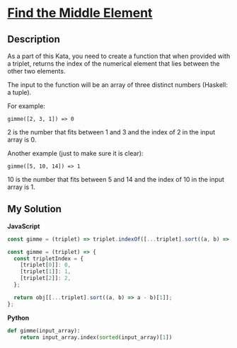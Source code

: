 # [Find the Middle Element](https://www.codewars.com/kata/545a4c5a61aa4c6916000755)

## Description

As a part of this Kata, you need to create a function that when provided with a triplet, returns the index of the numerical element that lies between the other two elements.

The input to the function will be an array of three distinct numbers (Haskell: a tuple).

For example:

```
gimme([2, 3, 1]) => 0
```

2 is the number that fits between 1 and 3 and the index of 2 in the input array is 0.

Another example (just to make sure it is clear):

```
gimme([5, 10, 14]) => 1
```

10 is the number that fits between 5 and 14 and the index of 10 in the input array is 1.

## My Solution

**JavaScript**

```js
const gimme = (triplet) => triplet.indexOf([...triplet].sort((a, b) => a - b)[1]);
```

```js
const gimme = (triplet) => {
  const tripletIndex = {
    [triplet[0]]: 0,
    [triplet[1]]: 1,
    [triplet[2]]: 2,
  };

  return obj[[...triplet].sort((a, b) => a - b)[1]];
};
```

**Python**

```py
def gimme(input_array):
    return input_array.index(sorted(input_array)[1])
```
